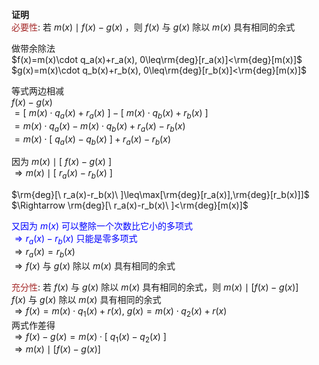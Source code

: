 **证明**  
<font color=brown>必要性</font>: 若 $m(x)\mid f(x)-g(x)$ ，则 $f(x)$ 与 $g(x)$ 除以 $m(x)$ 具有相同的余式  
  
做带余除法  
$f(x)=m(x)\cdot q_a(x)+r_a(x), 0\leq\rm{deg}[r_a(x)]<\rm{deg}[m(x)]$  
$g(x)=m(x)\cdot q_b(x)+r_b(x), 0\leq\rm{deg}[r_b(x)]<\rm{deg}[m(x)]$  
  
等式两边相减  
$f(x)-g(x)$  
$=[\ m(x)\cdot q_a(x)+r_a(x)\ ]-[\ m(x)\cdot q_b(x)+r_b(x)\ ]$  
$=m(x)\cdot q_a(x)-m(x)\cdot q_b(x)+r_a(x)-r_b(x)$  
$=m(x)\cdot [\ q_a(x)-q_b(x)\ ]+r_a(x)-r_b(x)$  
  
因为 $m(x)\mid[\ f(x)-g(x)\ ]$  
$\Rightarrow m(x)\mid[\ r_a(x)-r_b(x)\ ]$  
  
$\rm{deg}[\ r_a(x)-r_b(x)\ ]\leq\max[\rm{deg}[r_a(x)],\rm{deg}[r_b(x)]]$  
$\Rightarrow \rm{deg}[\ r_a(x)-r_b(x)\ ]<\rm{deg}[m(x)]$  
  
<font color=blue>又因为 $m(x)$ 可以整除一个次数比它小的多项式</font>  
<font color=blue> $\Rightarrow r_a(x)-r_b(x)$ 只能是零多项式</font>  
$\Rightarrow r_a(x)=r_b(x)$  
$\Rightarrow f(x)$ 与 $g(x)$ 除以 $m(x)$ 具有相同的余式  
  
<font color=brown>充分性</font>: 若 $f(x)$ 与 $g(x)$ 除以 $m(x)$ 具有相同的余式，则 $m(x)\mid[f(x)-g(x)]$  
$f(x)$ 与 $g(x)$ 除以 $m(x)$ 具有相同的余式  
$\Rightarrow f(x)=m(x)\cdot q_1(x)+r(x),\ g(x)=m(x)\cdot q_2(x)+r(x)$  
两式作差得  
$\Rightarrow f(x)-g(x)=m(x)\cdot [\ q_1(x)-q_2(x)\ ]$  
$\Rightarrow m(x)\mid[f(x)-g(x)]$  
